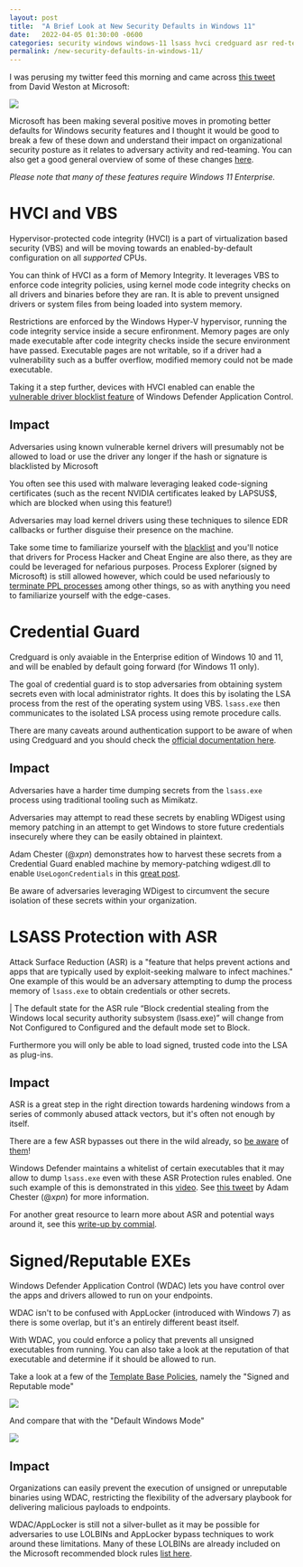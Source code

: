 ```yaml
---
layout: post
title:  "A Brief Look at New Security Defaults in Windows 11"
date:   2022-04-05 01:30:00 -0600
categories: security windows windows-11 lsass hvci credguard asr red-team blue-team
permalink: /new-security-defaults-in-windows-11/
---
```


I was perusing my twitter feed this morning and came across [this tweet](https://twitter.com/dwizzzleMSFT/status/1511368944380100608) from David Weston at Microsoft:

![](/assets/images/windows11-security-announcements-tweet.png)

Microsoft has been making several positive moves in promoting better defaults for Windows security features and I thought it would be good to break a few of these down and understand their impact on organizational security posture as it relates to adversary activity and red-teaming. You can also get a good general overview of some of these changes [here](https://www.microsoft.com/security/blog/2022/04/05/new-security-features-for-windows-11-will-help-protect-hybrid-work/).

_Please note that many of these features require Windows 11 Enterprise._

# HVCI and VBS

Hypervisor-protected code integrity (HVCI) is a part of virtualization based security (VBS) and will be moving towards an enabled-by-default configuration on all *supported* CPUs. 

You can think of HVCI as a form of Memory Integrity. It leverages VBS to enforce code integrity policies, using kernel mode code integrity checks on all drivers and binaries before they are ran. It is able to prevent unsigned drivers or system files from being loaded into system memory.

Restrictions are enforced by the Windows Hyper-V hypervisor, running the code integrity service inside a secure enfironment. Memory pages are only made executable after code integrity checks inside the secure environment have passed. Executable pages are not writable, so if a driver had a vulnerability such as a buffer overflow, modified memory could not be made executable.

Taking it a step further, devices with HVCI enabled can enable the [vulnerable driver blocklist feature](https://docs.microsoft.com/en-us/windows/security/threat-protection/windows-defender-application-control/microsoft-recommended-driver-block-rules) of Windows Defender Application Control.

## Impact 
Adversaries using known vulnerable kernel drivers will presumably not be allowed to load or use the driver any longer if the hash or signature is blacklisted by Microsoft

You often see this used with malware leveraging leaked code-signing certificates (such as the recent NVIDIA certificates leaked by LAPSUS$, which are blocked when using this feature!)

Adversaries may load kernel drivers using these techniques to silence EDR callbacks or further disguise their presence on the machine.

Take some time to familiarize yourself with the [blacklist](https://docs.microsoft.com/en-us/windows/security/threat-protection/windows-defender-application-control/microsoft-recommended-driver-block-rules) and you'll notice that drivers for Process Hacker and Cheat Engine are also there, as they are could be leveraged for nefarious purposes. Process Explorer (signed by Microsoft) is still allowed however, which could be used nefariously to [terminate PPL processes](https://github.com/Yaxser/Backstab) among other things, so as with anything you need to familiarize yourself with the edge-cases.


# Credential Guard

Credguard is only avaiable in the Enterprise edition of Windows 10 and 11, and will be enabled by default going forward (for Windows 11 only).

The goal of credential guard is to stop adversaries from obtaining system secrets even with local administrator rights. It does this by isolating the LSA process from the rest of the operating system using VBS. `lsass.exe` then communicates to the isolated LSA process using remote procedure calls. 

There are many caveats around authentication support to be aware of when using Credguard and you should check the [official documentation here](https://docs.microsoft.com/en-us/windows/security/identity-protection/credential-guard/credential-guard-how-it-works).

## Impact
Adversaries have a harder time dumping secrets from the `lsass.exe` process using traditional tooling such as Mimikatz. 

Adversaries may attempt to read these secrets by enabling WDigest using memory patching in an attempt to get Windows to store future credentials insecurely where they can be easily obtained in plaintext.

Adam Chester (@_xpn_) demonstrates how to harvest these secrets from a Credential Guard enabled machine by memory-patching wdigest.dll to enable `UseLogonCredentials` in this [great post](https://blog.xpnsec.com/exploring-mimikatz-part-1/).

Be aware of adversaries leveraging WDigest to circumvent the secure isolation of these secrets within your organization.

# LSASS Protection with ASR

Attack Surface Reduction (ASR) is a "feature that helps prevent actions and apps that are typically used by exploit-seeking malware to infect machines." One example of this would be an adversary attempting to dump the process memory of `lsass.exe` to obtain credentials or other secrets. 

| The default state for the ASR rule “Block credential stealing from the Windows local security authority subsystem (lsass.exe)” will change from Not Configured to Configured and the default mode set to Block.

Furthermore you will only be able to load signed, trusted code into the LSA as plug-ins.

## Impact

ASR is a great step in the right direction towards hardening windows from a series of commonly abused attack vectors, but it's often not enough by itself.

There are a few ASR bypasses out there in the wild already, so [be aware](https://blog.sevagas.com/IMG/pdf/bypass_windows_defender_attack_surface_reduction.pdf) of [them](https://gist.github.com/infosecn1nja/24a733c5b3f0e5a8b6f0ca2cf75967e3)!

Windows Defender maintains a whitelist of certain executables that it may allow to dump `lsass.exe` even with these ASR Protection rules enabled. One such example of this is demonstrated in this [video](https://www.youtube.com/watch?v=Ie831jF0bb0). See [this tweet](https://twitter.com/_xpn_/status/1491557187168178176) by Adam Chester (@_xpn_) for more information.

For another great resource to learn more about ASR and potential ways around it, see this [write-up by commial](https://github.com/commial/experiments/tree/master/windows-defender/ASR).


# Signed/Reputable EXEs

Windows Defender Application Control (WDAC) lets you have control over the apps and drivers allowed to run on your endpoints. 

WDAC isn't to be confused with AppLocker (introduced with Windows 7) as there is some overlap, but it's an entirely different beast itself. 

With WDAC, you could enforce a policy that prevents all unsigned executables from running. You can also take a look at the reputation of that executable and determine if it should be allowed to run.

Take a look at a few of the [Template Base Policies](https://docs.microsoft.com/en-us/windows/security/threat-protection/windows-defender-application-control/wdac-wizard-create-base-policy), namely the "Signed and Reputable mode"

![](/assets/images/wdac-sr-policy.png)

And compare that with the "Default Windows Mode"

![](https://docs.microsoft.com/en-us/windows/security/threat-protection/windows-defender-application-control/images/wdac-wizard-template-selection.png)

## Impact

Organizations can easily prevent the execution of unsigned or unreputable binaries using WDAC, restricting the flexibility of the adversary playbook for delivering malicious payloads to endpoints. 

WDAC/AppLocker is still not a silver-bullet as it may be possible for adversaries to use LOLBINs and AppLocker bypass techniques to work around these limitations. Many of these LOLBINs are already included on the Microsoft recommended block rules [list here](https://docs.microsoft.com/en-us/windows/security/threat-protection/windows-defender-application-control/microsoft-recommended-block-rules).


